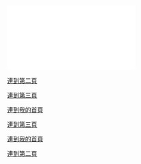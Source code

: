 <html>
<head>
<title>我的首頁</title>
</head>
<body background="222.jpg">
<div>
<embed src="123.MP3" width=”100” height=”50” loop=”true” autostart=”true“>
</div>
 

<a href="2nd.html">連到第二頁 </a>
<p>
<a href="3rd.html">連到第三頁 </a>
 

</body>

</html>

  

<html>
<head>
<title>我的第二頁</title>
</head>
<body background="333.jpg">

<a href="index.html">連到我的首頁 </a>
<p>
<a href="3rd.html">連到第三頁 </a>


  
</body>

</html>

<html>
<head>
<title>我的第三頁</title>
</head>
<body background="444.jpg">

<a href="index.html">連到我的首頁 </a>
<p>
<a href="2nd.html">連到第二頁 </a>
 
</body>
  
</html>


